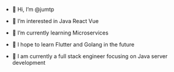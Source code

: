 - 👋 Hi, I’m @jumtp
- 👀 I’m interested in Java React Vue
- 🌱 I’m currently learning Microservices
- 💞️ I hope to learn Flutter and Golang in the future

- 🎈 I am currently a full stack engineer focusing on Java server development
